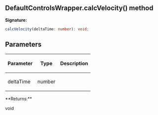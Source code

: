 
## DefaultControlsWrapper.calcVelocity() method

**Signature:**

```typescript
calcVelocity(deltaTime: number): void;
```

## Parameters

<table><thead><tr><th>

Parameter


</th><th>

Type


</th><th>

Description


</th></tr></thead>
<tbody><tr><td>

deltaTime


</td><td>

number


</td><td>


</td></tr>
</tbody></table>
**Returns:**

void

